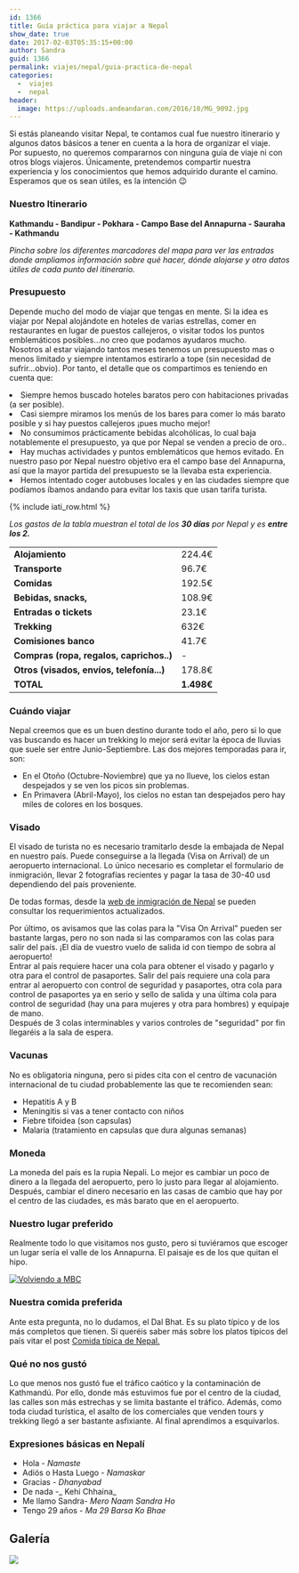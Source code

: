 ```yaml
---
id: 1366
title: Guía práctica para viajar a Nepal
show_date: true
date: 2017-02-03T05:35:15+00:00
author: Sandra
guid: 1366
permalink: viajes/nepal/guia-practica-de-nepal
categories:
  -  viajes
  -  nepal
header:
  image: https://uploads.andeandaran.com/2016/10/MG_9092.jpg
---
```


  Si estás planeando visitar Nepal, te contamos cual fue nuestro itinerario y algunos datos básicos a tener en cuenta a la hora de organizar el viaje.<br /> Por supuesto, no queremos compararnos con ninguna guía de viaje ni con otros blogs viajeros. Únicamente, pretendemos compartir nuestra experiencia y los conocimientos que hemos adquirido durante el camino.<br /> Esperamos que os sean útiles, es la intención 😉<!--more-->


### Nuestro Itinerario


**Kathmandu - Bandipur - Pokhara - Campo Base del Annapurna - Sauraha - Kathmandu**

<span><em>Pincha sobre los diferentes marcadores del mapa para ver las entradas donde ampliamos información sobre qué hacer, dónde alojarse y otro datos útiles de cada punto del itinerario.</em></span>


  <div id="map_ol3js_1" class="map">
    <div id="map_ol3js_1_popup" class="ol-popup" >
      <a href="#" id="map_ol3js_1_popup-closer" class="ol-popup-closer"></a>
      <div id="map_ol3js_1_popup-content">
      </div>
    </div>
  </div>
  
  <link rel="stylesheet" href="https://www.andeandaran.com/wp-content/plugins/osm/js/OL/3.13.1/css/ol.css" type="text/css" />
  
  <link rel="stylesheet" href="https://www.andeandaran.com/wp-content/plugins/osm/css/osm_map_v3.css" type="text/css" />


### Presupuesto


  Depende mucho del modo de viajar que tengas en mente. Si la idea es viajar por Nepal alojándote en hoteles de varias estrellas, comer en restaurantes en lugar de puestos callejeros, o visitar todos los puntos emblemáticos posibles...no creo que podamos ayudaros mucho.<br /> Nosotros al estar viajando tantos meses tenemos un presupuesto mas o menos limitado y siempre intentamos estirarlo a tope (sin necesidad de sufrir...obvio). Por tanto, el detalle que os compartimos es teniendo en cuenta que:


<li>
  Siempre hemos buscado hoteles baratos pero con habitaciones privadas (a ser posible).
</li>
<li>
  Casi siempre miramos los menús de los bares para comer lo más barato posible y si hay puestos callejeros ¡pues mucho mejor!
</li>
<li>
  No consumimos prácticamente bebidas alcohólicas, lo cual baja notablemente el presupuesto, ya que por Nepal se venden a precio de oro..
</li>
<li>
  Hay muchas actividades y puntos emblemáticos que hemos evitado. En nuestro paso por Nepal nuestro objetivo era el campo base del Annapurna, así que la mayor partida del presupuesto se la llevaba esta experiencia.
</li>
<li>
  Hemos intentado coger autobuses locales y en las ciudades siempre que podíamos íbamos andando para evitar los taxis que usan tarifa turista.
</li>

{% include iati_row.html %}

_Los gastos de la tabla muestran el total de los **30 días** por Nepal y es **entre los 2.**_

<table>
  <tr>
    <td>
      <strong>Alojamiento</strong>
    </td>    
    <td>
      224.4€
    </td>
  </tr>  
  <tr>
    <td>
      <strong>Transporte</strong>
    </td>    
    <td>
      96.7€
    </td>
  </tr>  
  <tr>
    <td>
      <strong>Comidas</strong>
    </td>    
    <td>
      192.5€
    </td>
  </tr>  
  <tr>
    <td>
      <strong>Bebidas, snacks,</strong>
    </td>    
    <td>
      108.9€
    </td>
  </tr>  
  <tr>
    <td>
      <strong>Entradas o tickets</strong>
    </td>    
    <td>
      23.1€
    </td>
  </tr>  
  <tr>
    <td>
      <strong>Trekking</strong>
    </td>    
    <td>
      632€
    </td>
  </tr>  
  <tr>
    <td>
      <strong>Comisiones banco</strong>
    </td>    
    <td>
      41.7€
    </td>
  </tr>  
  <tr>
    <td>
      <strong>Compras (ropa, regalos, caprichos..)</strong>
    </td>    
    <td>
      -
    </td>
  </tr>  
  <tr>
    <td>
      <strong>Otros (visados, envíos, telefonía...)</strong>
    </td>    
    <td>
      178.8€
    </td>
  </tr>  
  <tr>
    <td>
      <span><strong>TOTAL</strong></span>
    </td>    
    <td>
      <span><strong>1.498€</strong></span>
    </td>
  </tr>
</table>

### Cuándo viajar

Nepal creemos que es un buen destino durante todo el año, pero si lo que vas buscando es hacer un trekking lo mejor será evitar la época de lluvias que suele ser entre Junio-Septiembre. Las dos mejores temporadas para ir, son:

  * En el Otoño (Octubre-Noviembre) que ya no llueve, los cielos estan despejados y se ven los picos sin problemas.
  * En Primavera (Abril-Mayo), los cielos no estan tan despejados pero hay miles de colores en los bosques.

### Visado

El visado de turista no es necesario tramitarlo desde la embajada de Nepal en nuestro país. Puede conseguirse a la llegada (Visa on Arrival) de un aeropuerto internacional. Lo único necesario es completar el formulario de inmigración, llevar 2 fotografías recientes y pagar la tasa de 30-40 usd dependiendo del país proveniente.

De todas formas, desde la [web de inmigración de Nepal](http://www.nepalimmigration.gov.np/) se pueden consultar los requerimientos actualizados.

Por último, os avisamos que las colas para la "Visa On Arrival" pueden ser bastante largas, pero no son nada si las comparamos con las colas para salir del país. ¡El día de vuestro vuelo de salida id con tiempo de sobra al aeropuerto!  
Entrar al país requiere hacer una cola para obtener el visado y pagarlo y otra para el control de pasaportes. Salir del país requiere una cola para entrar al aeropuerto con control de seguridad y pasaportes, otra cola para control de pasaportes ya en serio y sello de salida y una última cola para control de seguridad (hay una para mujeres y otra para hombres) y equipaje de mano.  
Después de 3 colas interminables y varios controles de "seguridad" por fin llegaréis a la sala de espera.

### Vacunas

No es obligatoria ninguna, pero si pides cita con el centro de vacunación internacional de tu ciudad probablemente las que te recomienden sean:

  * Hepatitis A y B
  * Meningitis si vas a tener contacto con niños
  * Fiebre tifoidea (son capsulas)
  * Malaria (tratamiento en capsulas que dura algunas semanas)

### Moneda

La moneda del país es la rupia Nepali. Lo mejor es cambiar un poco de dinero a la llegada del aeropuerto, pero lo justo para llegar al alojamiento. Después, cambiar el dinero necesario en las casas de cambio que hay por el centro de las ciudades, es más barato que en el aeropuerto.

### Nuestro lugar preferido

Realmente todo lo que visitamos nos gusto, pero si tuviéramos que escoger un lugar sería el valle de los Annapurna. El paisaje es de los que quitan el hipo.

[<img src="https://live.staticflickr.com/5529/30496993402_d2e4532385_c.jpg" alt="Volviendo a MBC"  />](https://www.flickr.com/photos/sitoo/30496993402/)

### Nuestra comida preferida

Ante esta pregunta, no lo dudamos, el Dal Bhat. Es su plato típico y de los más completos que tienen. Si queréis saber más sobre los platos típicos del país vitar el post [Comida típica de Nepal.](http://www.andeandaran.com/2016/12/26/comida-tipica-de-nepal/)

### Qué no nos gustó

Lo que menos nos gustó fue el tráfico caótico y la contaminación de Kathmandú. Por ello, donde más estuvimos fue por el centro de la ciudad, las calles son más estrechas y se limita bastante el tráfico. Además, como toda ciudad turística, el asalto de los comerciales que venden tours y trekking llegó a ser bastante asfixiante. Al final aprendimos a esquivarlos.

### Expresiones básicas en Nepalí

  * Hola - _Namaste_
  * Adiós o Hasta Luego - _Namaskar_
  * Gracias - _Dhanyabad_
  * De nada -_ Kehi Chhaina_
  * Me llamo Sandra- _Mero Naam Sandra Ho_
  * Tengo 29 años - _Ma 29 Barsa Ko Bhae_

## Galería

<a href='https://www.flickr.com/photos/sitoo/albums/72157675541261945' title='Nepal by Sitoo, on Flickr'><img src='https://live.staticflickr.com/5742/30736746386_3df6458164_c.jpg'/></a>
